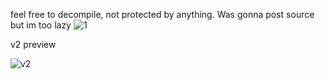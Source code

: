 feel free to decompile, not protected by anything. Was gonna post source but im too lazy
![1](https://cdn.discordapp.com/attachments/843956305189535775/978150819268542474/unknown.png?size=4096)

v2 preview

![v2](https://cdn.discordapp.com/attachments/978664472883396749/984237966996156426/unknown.png)
